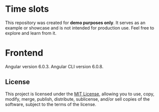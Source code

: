 
# Time slots 

This repository was created for **demo purposes only**. It serves as an example or showcase and is not intended for production use. Feel free to explore and learn from it.

# Frontend
Angular version 6.0.3. Angular CLI version 6.0.8.

## License

This project is licensed under the [MIT License](LICENSE), allowing you to use, copy, modify, merge, publish, distribute, sublicense, and/or sell copies of the software, subject to the terms of the license.
